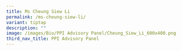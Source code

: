 ```yaml
---
title: Ms Cheung Siew Li
permalink: /ms-cheung-siew-li/
variant: tiptap
description: ""
image: /images/Bio/PPI Advisory Panel/Cheung_Siew_Li_600x400.png
third_nav_title: PPI Advisory Panel
---
```

